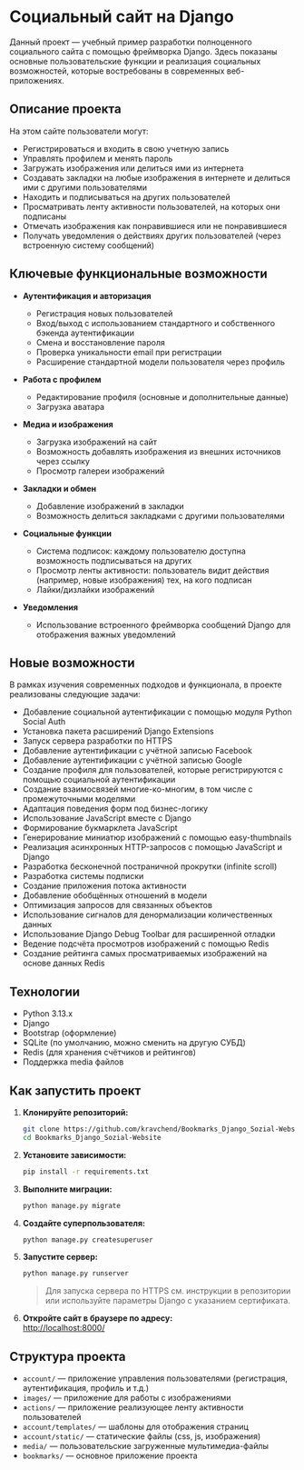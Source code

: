# Социальный сайт на Django

Данный проект — учебный пример разработки полноценного социального сайта c помощью фреймворка Django. Здесь показаны основные пользовательские функции и реализация социальных возможностей, которые востребованы в современных веб-приложениях.

## Описание проекта

На этом сайте пользователи могут:

- Регистрироваться и входить в свою учетную запись
- Управлять профилем и менять пароль
- Загружать изображения или делиться ими из интернета
- Создавать закладки на любые изображения в интернете и делиться ими с другими пользователями
- Находить и подписываться на других пользователей
- Просматривать ленту активности пользователей, на которых они подписаны
- Отмечать изображения как понравившиеся или не понравившиеся
- Получать уведомления о действиях других пользователей (через встроенную систему сообщений)

## Ключевые функциональные возможности

- **Аутентификация и авторизация**
  - Регистрация новых пользователей
  - Вход/выход с использованием стандартного и собственного бэкенда аутентификации
  - Смена и восстановление пароля
  - Проверка уникальности email при регистрации
  - Расширение стандартной модели пользователя через профиль

- **Работа с профилем**
  - Редактирование профиля (основные и дополнительные данные)
  - Загрузка аватара

- **Медиа и изображения**
  - Загрузка изображений на сайт
  - Возможность добавлять изображения из внешних источников через ссылку
  - Просмотр галереи изображений

- **Закладки и обмен**
  - Добавление изображений в закладки
  - Возможность делиться закладками с другими пользователями

- **Социальные функции**
  - Система подписок: каждому пользователю доступна возможность подписываться на других
  - Просмотр ленты активности: пользователь видит действия (например, новые изображения) тех, на кого подписан
  - Лайки/дизлайки изображений

- **Уведомления**
  - Использование встроенного фреймворка сообщений Django для отображения важных уведомлений

## Новые возможности

В рамках изучения современных подходов и функционала, в проекте реализованы следующие задачи:

- Добавление социальной аутентификации с помощью модуля Python Social Auth
- Установка пакета расширений Django Extensions
- Запуск сервера разработки по HTTPS
- Добавление аутентификации с учётной записью Facebook
- Добавление аутентификации с учётной записью Google
- Создание профиля для пользователей, которые регистрируются с помощью социальной аутентификации
- Создание взаимосвязей многие-ко-многим, в том числе с промежуточными моделями
- Адаптация поведения форм под бизнес-логику
- Использование JavaScript вместе с Django
- Формирование букмарклета JavaScript
- Генерирование миниатюр изображений с помощью easy-thumbnails
- Реализация асинхронных HTTP-запросов с помощью JavaScript и Django
- Разработка бесконечной постраничной прокрутки (infinite scroll)
- Разработка системы подписки
- Создание приложения потока активности
- Добавление обобщённых отношений в модели
- Оптимизация запросов для связанных объектов
- Использование сигналов для денормализации количественных данных
- Использование Django Debug Toolbar для расширенной отладки
- Ведение подсчёта просмотров изображений с помощью Redis
- Создание рейтинга самых просматриваемых изображений на основе данных Redis

## Технологии

- Python 3.13.x
- Django
- Bootstrap (оформление)
- SQLite (по умолчанию, можно сменить на другую СУБД)
- Redis (для хранения счётчиков и рейтингов)
- Поддержка media файлов

## Как запустить проект

1. **Клонируйте репозиторий:**
   ```bash
   git clone https://github.com/kravchend/Bookmarks_Django_Sozial-Website
   cd Bookmarks_Django_Sozial-Website
   ```

2. **Установите зависимости:**
   ```bash
   pip install -r requirements.txt
   ```

3. **Выполните миграции:**
   ```bash
   python manage.py migrate
   ```

4. **Создайте суперпользователя:**
   ```bash
   python manage.py createsuperuser
   ```

5. **Запустите сервер:**
   ```bash
   python manage.py runserver
   ```

   > Для запуска сервера по HTTPS см. инструкции в репозитории или используйте параметры Django с указанием сертификата.

6. **Откройте сайт в браузере по адресу:**  
   [http://localhost:8000/](http://localhost:8000/)

## Структура проекта

- `account/` — приложение управления пользователями (регистрация, аутентификация, профиль и т.д.)
- `images/` — приложение для работы с изображениями
- `actions/` — приложение реализующее ленту активности пользователей
- `account/templates/` — шаблоны для отображения страниц
- `account/static/` — статические файлы (css, js, изображения)
- `media/` — пользовательские загруженные мультимедиа-файлы
- `bookmarks/` — основное приложение проекта
